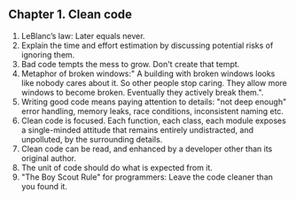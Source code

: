 ## Chapter 1. Clean code

1. LeBlanc’s law: Later equals never.
2. Explain the time and effort estimation by discussing potential risks of ignoring them.
3. Bad code tempts the mess to grow. Don't create that tempt.
4. Metaphor of broken windows:" A building with broken windows looks like nobody cares about
   it. So other people stop caring. They allow more windows to become broken. Eventually
   they actively break them.".
5. Writing good code means paying attention to details: "not deep enough" error handling,
memory leaks, race conditions, inconsistent naming etc.
6. Clean code is focused. Each function, each class, each module exposes a single-minded attitude that remains entirely
   undistracted, and unpolluted, by the surrounding details.
7. Clean code can be read, and enhanced by a developer other than its original author.
8. The unit of code should do what is expected from it.
9. "The Boy Scout Rule" for programmers: Leave the code cleaner than you found it.